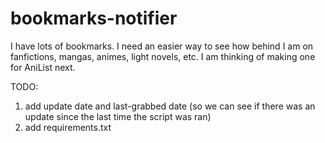 # bookmarks-notifier
I have lots of bookmarks. I need an easier way to see how behind I am on fanfictions, mangas, animes, light novels, etc. I am thinking of making one for AniList next.

TODO:
1. add update date and last-grabbed date (so we can see if there was an update since the last time the script was ran)
2. add requirements.txt
